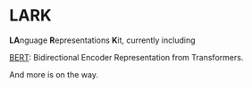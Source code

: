 # LARK

**LA**nguage **R**epresentations **K**it, currently including

[BERT](./BERT): Bidirectional Encoder Representation from Transformers.


And more is on the way.
